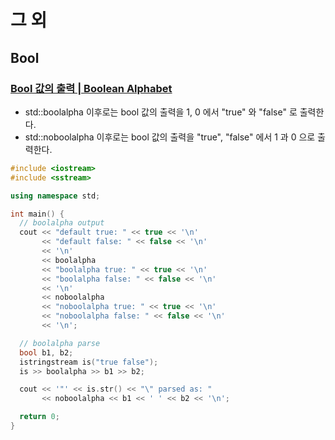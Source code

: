 # 그 외

## Bool

### [Bool 값의 출력 | Boolean Alphabet](https://en.cppreference.com/w/cpp/io/manip/boolalpha)

- std::boolalpha 이후로는 bool 값의 출력을 1, 0 에서 "true" 와 "false" 로 출력한다.
- std::noboolalpha 이후로는 bool 값의 출력을 "true", "false" 에서 1 과 0 으로 출력한다.

```cpp
#include <iostream>
#include <sstream>

using namespace std;

int main() {
  // boolalpha output
  cout << "default true: " << true << '\n'
       << "default false: " << false << '\n'
       << '\n'
       << boolalpha
       << "boolalpha true: " << true << '\n'
       << "boolalpha false: " << false << '\n'
       << '\n'
       << noboolalpha
       << "noboolalpha true: " << true << '\n'
       << "noboolalpha false: " << false << '\n'
       << '\n';

  // boolalpha parse
  bool b1, b2;
  istringstream is("true false");
  is >> boolalpha >> b1 >> b2;

  cout << '"' << is.str() << "\" parsed as: "
       << noboolalpha << b1 << ' ' << b2 << '\n';

  return 0;
}
```
